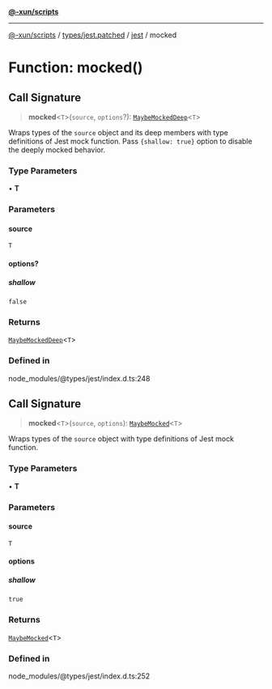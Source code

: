 [**@-xun/scripts**](../../../../../README.md)

***

[@-xun/scripts](../../../../../README.md) / [types/jest.patched](../../../README.md) / [jest](../README.md) / mocked

# Function: mocked()

## Call Signature

> **mocked**\<`T`\>(`source`, `options`?): [`MaybeMockedDeep`](../type-aliases/MaybeMockedDeep.md)\<`T`\>

Wraps types of the `source` object and its deep members with type definitions
of Jest mock function. Pass `{shallow: true}` option to disable the deeply
mocked behavior.

### Type Parameters

• **T**

### Parameters

#### source

`T`

#### options?

##### shallow

`false`

### Returns

[`MaybeMockedDeep`](../type-aliases/MaybeMockedDeep.md)\<`T`\>

### Defined in

node\_modules/@types/jest/index.d.ts:248

## Call Signature

> **mocked**\<`T`\>(`source`, `options`): [`MaybeMocked`](../type-aliases/MaybeMocked.md)\<`T`\>

Wraps types of the `source` object with type definitions of Jest mock function.

### Type Parameters

• **T**

### Parameters

#### source

`T`

#### options

##### shallow

`true`

### Returns

[`MaybeMocked`](../type-aliases/MaybeMocked.md)\<`T`\>

### Defined in

node\_modules/@types/jest/index.d.ts:252
